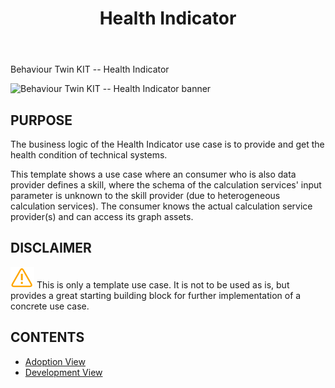 ﻿---
id: overview
title: Health Indicator
description: Behaviour Twin KIT
---

<div style={{fontSize:30, color:'rgb(255,166,1)', marginBottom:13}}>Behaviour Twin KIT -- Health Indicator</div>

![Behaviour Twin KIT -- Health Indicator banner](@site/static/img/kit-icons/behaviour-twin-hi-kit-icon.svg)

## PURPOSE

The business logic of the Health Indicator use case is to provide and get the health condition of technical systems.

This template shows a use case where an consumer who is also data provider defines a skill, where the schema of the calculation services' input parameter is unknown to the skill provider (due to heterogeneous calculation services). The consumer knows the actual calculation service provider(s) and can access its graph assets.

## DISCLAIMER

![caution](../../assets/caution.drawio.svg) This is only a template use case. It is not to be used as is, but provides a great starting building block for further implementation of a concrete use case.

## CONTENTS

- [Adoption View](adoption-view/overview)
- [Development View](development-view/overview)
